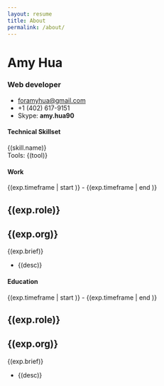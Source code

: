 ```yaml
---
layout: resume
title: About
permalink: /about/
---
```


<div id="resume" ng-controller="ResumeCtrl">

  <div class="row header">
    <div class="col-xs-6">
      <h1>Amy Hua</h1>
      <h3>Web developer</h3>
    </div>
    <div class="col-xs-6 contact-info">
      <ul>
        <li><a href="mailto: foramyhua@gmail.com">foramyhua@gmail.com</a></li>
        <li>+1 (402) 617-9151</li>
        <li>Skype: <strong>amy.hua90</strong></li>
      </ul>
    </div>
  </div>

  <article class="row">
    <div class="col-md-offset-3 col-md-9">
    <h4>Technical Skillset</h4>
      <div class="level" ng-repeat="skill in skills">
        {(skill.name)}
        <div class="bar">
          <span class="fill fill-{(skill.level)}" />
        </div>
      </div>
      <div class="tools">
        Tools: <span class="tag" ng-repeat="tool in tools">{(tool)}</span>
      </div>
    </div>
  </article>

  <article class="row">
    <div class="col-md-offset-3 col-md-9">
    <h4>Work</h4>
    </div>
  </article>

  <article class="experience row" ng-repeat="exp in experiences">
    <div class="col-md-3">
      <div class="timeframe" ng-if="exp.timeframe">
        {(exp.timeframe | start )} - {(exp.timeframe | end )}
      </div>
      <!-- <div class="duration" ng-if="exp.timeframe">
        {(exp.timeframe | duration)}
      </div> -->
    </div>
    <div class="col-md-9">
      <div class="experience-desc">
        <h1>{(exp.role)}</h1>
        <h2><a ng-href="exp.link" target="_blank">{(exp.org)}</a></h2>
        <p>{(exp.brief)}</p>
        <ul>
          <li ng-repeat="desc in exp.desc">{(desc)}</li>
        </ul>
      </div>
    </div>
  </article>

  <article class="row">
    <div class="col-md-offset-3 col-md-9">
    <h4>Education</h4>
    </div>
  </article>

  <article class="experience row" ng-repeat="exp in education">
    <div class="col-md-3">
      <div class="timeframe" ng-if="exp.timeframe">
        {(exp.timeframe | start )} - {(exp.timeframe | end )}
      </div>
      <div class="duration"></div>
    </div>
    <div class="col-md-9">
      <div class="experience-desc">
        <h1>{(exp.role)}</h1>
        <h2>{(exp.org)}</h2>
        <p>{(exp.brief)}</p>
        <ul>
          <li ng-repeat="desc in exp.desc">{(desc)}</li>
        </ul>
      </div>
    </div>
  </article>
</div>